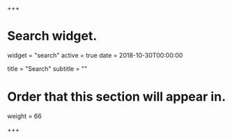 +++
# Search widget.
widget = "search"
active = true
date = 2018-10-30T00:00:00

title = "Search"
subtitle = ""

# Order that this section will appear in.
weight = 66

+++
